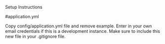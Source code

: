 Setup Instructions

#application.yml

Copy config/application.yml file and remove example. Enter in your own email credentials if this is a development instance. Make sure to include this new file in your .gitignore file.

